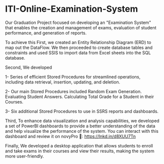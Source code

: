 # ITI-Online-Examination-System
Our Graduation Project focused on developing an "Examination System" that enables the creation and management of exams, evaluation of student performance, and generation of reports.

To achieve this
First, we created an Entity Relationship Diagram (ERD) to map out the DataFlow. We then proceeded to create database tables and constraints and used SSIS to import
data from Excel sheets into the SQL database.

Second, We developed

1- Series of efficient Stored Procedures for streamlined operations, including data retrieval, insertion, updating, and deletion.

2- Our main Stored Procedures included
  Random Exam Generation.
  Evaluating Student Answers.
  Calculating Total Grade for a Student in their Courses.
  
3- Six additional Stored Procedures to use in SSRS reports and dashboards.

Third, To enhance data visualization and analysis capabilities, we developed a set of PowerBI dashboards to provide a better understanding of the data and 
help visualize the performance of the system.
You can interact with this dashboard and review it on novyPro 🚀: 
https://lnkd.in/d8XUU7Tn

Finally, We developed a desktop application that allows students to enroll and take exams in their courses and view their results, 
making the system more user-friendly.
